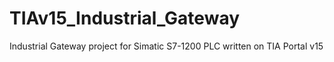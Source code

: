 # TIAv15_Industrial_Gateway
Industrial Gateway project for Simatic S7-1200 PLC written on TIA Portal v15
